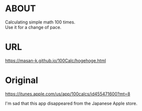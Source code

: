 # ABOUT
Calculating simple math 100 times.  
Use it for a change of pace.

# URL
https://masan-k.github.io/100Calc/hogehoge.html

# Original
https://itunes.apple.com/us/app/100calcs/id455471600?mt=8  

I'm sad that this app disappeared from the Japanese Apple store.
